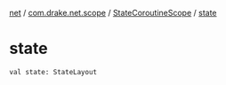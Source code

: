 [net](../../index.md) / [com.drake.net.scope](../index.md) / [StateCoroutineScope](index.md) / [state](./state.md)

# state

`val state: StateLayout`
